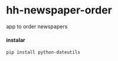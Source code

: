 # hh-newspaper-order
app to order newspapers

#### instalar
```bash
pip install python-dateutils
```
